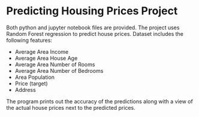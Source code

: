 # Predicting Housing Prices Project

Both python and jupyter notebook files are provided. The project uses Random Forest regression to predict house prices.
Dataset includes the following features:
  - Average Area Income
  - Average Area House Age
  - Average Area Number of Rooms
  - Average Area Number of Bedrooms
  - Area Population
  - Price (target)
  - Address

The program prints out the accuracy of the predictions along with a view of the actual house prices next to the predicted prices.
